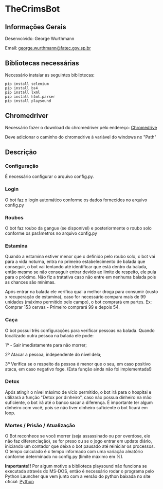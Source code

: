 # TheCrimsBot

## Informações Gerais
Desenvolvido: George Wurthmann

Email: george.wurthmann@fatec.gov.sp.br

## Bibliotecas necessárias
Necessário instalar as seguintes bibliotecas:
```
pip install selenium
pip install bs4
pip install lxml
pip install html.parser
pip install playsound
```

## Chromedriver
Necessário fazer o download do chromedriver pelo endereço: [Chromedrive](http://chromedriver.chromium.org/downloads)

Deve adicionar o caminho do chromedrive à variável do windows no "Path"

## Descrição
### Configuração
É necessário configurar o arquivo config.py.

### Login
O bot faz o login automático conforme os dados fornecidos no arquivo config.py

### Roubos
O bot faz roubo da gangue (se disponível) e posteriormente o roubo solo conforme os parâmetros no arquivo config.py

### Estamina
Quando a estamina estiver menor que o definido pelo roubo solo, o bot vai para a vida noturna, entra no primeiro estabelecimento de balada que conseguir, o bot vai tentando até identificar que está dentro da balada, então mesmo se não conseguir entrar devido ao limite de respeito, ele pula para o próximo. Não fiz a tratativa caso não entre em nenhuma balada pois as chances são mínimas.

Após entrar na balada ele verifica qual a melhor droga para consumir (custo x recuperação de estamina), caso for necessário compara mais de 99 unidades (máximo permitido pelo campo), o bot comprará em partes. Ex: Comprar 153 cervas - Primeiro comprará 99 e depois 54.

### Caça
O bot possui três configurações para verificar pessoas na balada. Quando localizado outra pessoa na balada ele pode:

1º - Sair imediatamente para não morrer;

2º Atacar a pessoa, independente do nível dela;

3º Verifica se o respeito da pessoa é menor que o seu, em caso positivo ataca, em caso negativo foge. (Esta função ainda não foi implementada!)

### Detox
Após atingir o nível máximo de vício permitido, o bot irá para o hospital e utilizará a função "Detox por dinheiro", caso não possua dinheiro na mão suficiente, o bot irá até o banco sacar a diferença. É importante ter algum dinheiro com você, pois se não tiver dinheiro suficiente o bot ficará em loop.

### Mortes / Prisão / Atualização
O Bot reconhece se você morrer (seja assassinado ou por overdose, ele não faz diferenciação), se for preso ou se o jogo entrar em update diário, iniciando um contador que deixa o bot pausado até reiniciar os processos. O tempo calculado é o tempo informado com uma variação aleatório conforme determinado no config.py (limite máximo em %).

**Importante!!**
Por algum motivo a biblioteca playsound não funciona se executada através do MS-DOS, então é necessário rodar o programa pelo Python Launcher que vem junto com a versão do python baixada no site oficial: [Python](https://www.python.org/)

